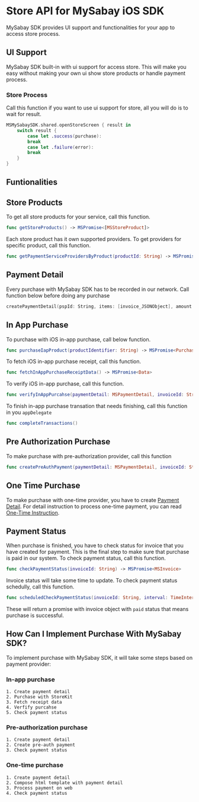 # Store API for MySabay iOS SDK

MySabay SDK provides UI support and functionalities for your app to access store process.

## UI Support

MySabay SDK built-in with ui support for access store. This will make you easy without making your own ui show store products or handle payment process.

### Store Process

Call this function if you want to use ui support for store, all you will do is to wait for result. 

```swift
MSMySabaySDK.shared.openStoreScreen { result in
    switch result {
        case let .success(purchase):
        break
        case let .failure(error):
        break
    }
}
```

## Funtionalities

## Store Products

To get all store products for your service, call this function. 

```swift
func getStoreProducts() -> MSPromise<[MSStoreProduct]>
```

Each store product has it own supported providers. To get providers for specific product, call this function.

```swift
func getPaymentServiceProvidersByProduct(productId: String) -> MSPromise<[MSPsProviderGroup]>
```

## Payment Detail

Every purchase with MySabay SDK has to be recorded in our network. Call function below before doing any purchase

```swift
createPaymentDetail(pspId: String, items: [invoice_JSONObject], amount: Double, currency: MSCurrency) -> MSPromise<(MSPaymentDetail, String)>
```

## In App Purchase

To purchase with iOS in-app purchase, call below function. 

```swift
func purchaseIapProduct(productIdentifier: String) -> MSPromise<PurchaseDetails>
```

To fetch iOS in-app purchase receipt, call this function.

```swift
func fetchInAppPurchaseReceiptData() -> MSPromise<Data>
```

To verify iOS in-app purchase, call this function.

```swift
func verifyInAppPurcahse(paymentDetail: MSPaymentDetail, invoiceId: String, receiptData: Data) -> MSPromise<String>
```

To finish in-app purchase transation that needs finishing, call this function in you `appDelegate`

```swift
func completeTransactions()
```

## Pre Authorization Purchase 

To make purchase with pre-authorization provider, call this function 

```swift
func createPreAuthPayment(paymentDetail: MSPaymentDetail, invoiceId: String) -> MSPromise<String>
```

## One Time Purchase

To make purchase with one-time provider, you have to create [Payment Detail](#payment-detail). For detail instruction to process one-time payment, you can read [One-Time Instruction](). 

## Payment Status

When purchase is finished, you have to check status for invoice that you have created for payment. This is the final step to make sure that purchase is paid in our system. To check payment status, call this function.

```swift
func checkPaymentStatus(invoiceId: String) -> MSPromise<MSInvoice>
```

Invoice status will take some time to update. To check payment status schedully, call this function.

```swift
func scheduledCheckPaymentStatus(invoiceId: String, interval: TimeInterval, repeats: Int) -> MSPromise<MSInvoice>
```

These will return a promise with invoice object with `paid` status that means purchase is successful.

## How Can I Implement Purchase With MySabay SDK?

To implement purchase with MySabay SDK, it will take some steps based on payment provider:

### In-app purchase

    1. Create payment detail
    2. Purchase with StoreKit
    3. Fetch receipt data
    4. Verfify purcahse
    5. Check payment status

### Pre-authorization purchase

    1. Create payment detail
    2. Create pre-auth payment
    3. Check payment status

### One-time purchase

    1. Create payment detail
    2. Compose html template with payment detail
    3. Process payment on web
    4. Check payment status